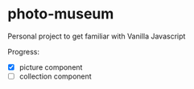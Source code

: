 # photo-museum
Personal project to get familiar with Vanilla Javascript

Progress:
- [X] picture component
- [ ] collection component
